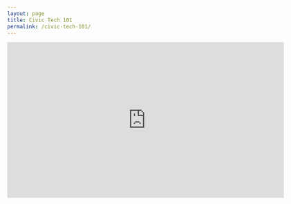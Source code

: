 ```yaml
---
layout: page
title: Civic Tech 101
permalink: /civic-tech-101/
---
```


<iframe width="640" height="360" src="https://www.youtube.com/embed/SbClU_S8zNw" title="Civic Tech 101" frameborder="0" allow="accelerometer; autoplay; clipboard-write; encrypted-media; gyroscope; picture-in-picture; web-share" referrerpolicy="strict-origin-when-cross-origin" allowfullscreen></iframe>